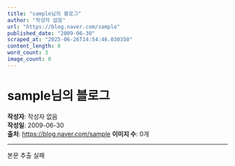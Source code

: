 ```yaml
---
title: "sample님의 블로그"
author: "작성자 없음"
url: "https://blog.naver.com/sample"
published_date: "2009-06-30"
scraped_at: "2025-06-26T14:54:46.030350"
content_length: 8
word_count: 3
image_count: 0
---
```


# sample님의 블로그

**작성자**: 작성자 없음  
**작성일**: 2009-06-30  
**출처**: https://blog.naver.com/sample
**이미지 수**: 0개

---

본문 추출 실패
